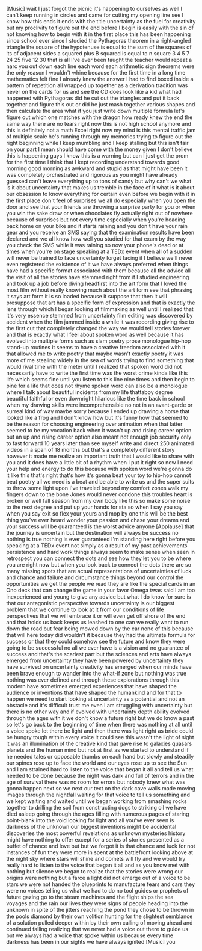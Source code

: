 
[Music]
wait I just forgot the picnic it&#39;s
happening to ourselves as well I can&#39;t
keep running in circles and came for
cutting my opening line see I know how
this ends it ends with the title
uncertainty as the fuel for creativity
but my proclivity to figure out the end
before I begin is easily with the sin of
not knowing how to begin with it in the
first place this has been happening
since school ever since I studied the
Pythagoras theorem in a right-angled
triangle the square of the hypotenuse is
equal to the sum of the squares of its
of adjacent sides a squared plus B
squared is equal to n square 3 4 5 7 24
25 five 12 30 that is all I&#39;ve ever been
taught the teacher would repeat a narc
you out down each line each word each
arithmetic sign theorems were the only
reason I wouldn&#39;t whine because for the
first time in a long time mathematics
felt fine I already knew the answer I
had to find boxed inside a pattern of
repetition all wrapped up together as a
derivation tradition was never on the
cards for us and see the CD does look
like a kid what had happened with
Pythagoras did he cut out the triangles
and put it back together and figure this
out or did he just mash together various
shapes and then calculate the area what
if you just write down multiple formula
let&#39;s figure out which one matches with
the dragon how ready knew the end the
same way there are no tears right now
this is not high school anymore and this
is definitely not a math Excel right now
my mind is this mental traffic jam of
multiple scale he&#39;s running through my
memories trying to figure out the right
beginning while I keep mumbling and I
keep stalling but this isn&#39;t fair on
your part I mean should have come with
the money given I don&#39;t believe this is
happening guys I know this is a warning
but can I just get the prom for the
first time
I think that I kept recording understand
towards good morning good morning as
awkward and stupid as that might have
been it was completely orchestrated and
rigorous as you might have already
guessed can&#39;t leave everything up to
tons of candy but why can&#39;t we what is
it about uncertainty that makes us
tremble in the face of it what is it
about our obsession to know everything
for certain even before we begin with it
in the first place don&#39;t feel of
surprises we all do especially when you
open the door and see that your friends
are throwing a surprise party for you or
when you win the sake draw or when
chocolates fly actually right out of
nowhere because of surprises but not
every time especially when you&#39;re
heading back home on your bike and it
starts raining and you don&#39;t have your
rain gear and you receive an SMS saying
that the examination results have been
declared and we all know how well you
studied for that exam by the way you
check the SMS while it was raining so
now your phone&#39;s dead or at times when
you&#39;re on stage speaking at a TEDx event
when all of a sudden will never be
trained to face uncertainty forget
facing it I believe we&#39;ll never even
registered the existence of it
we have always preferred when things
have had a specific format associated
with them because all the advice all the
visit of all the stories have stemmed
right from it I studied engineering and
took up a job before diving headfirst
into the art form that I loved the most
film without really knowing much about
the art form
see that phrasing it says art form it is
so loaded because it suppose that then
it will presuppose that art has a
specific form of expression and that is
exactly the lens through which I began
looking at filmmaking as well until I
realized that it&#39;s very essence stemmed
from uncertainty
film editing was discovered by accident
when the film jammed inside a
while it was recording giving rise to
the first cut that completely changed
the way we would tell stories forever
and that is exactly what I feel about
spoken word as well because it has
evolved into multiple forms such as slam
poetry prose monologue hip-hop stand-up
routines it seems to have a creative
freedom associated with it
that allowed me to write poetry that
maybe wasn&#39;t exactly poetry it was more
of me stealing widely in the sea of
words trying to find something that
would rival time with the meter until I
realized that spoken word did not
necessarily have to write the first time
was the worst crime kinda like this life
which seems fine until you listen to
this line nine times and then begin to
pine for a life that does not rhyme
spoken word can also be a monologue
where I talk about beautiful incidents
from my life
thattaboy degree beautiful faithful or
even downright hilarious like the time
back in school when my drawing skills
were incomprehensible no not in an
avant-garde or surreal kind of way maybe
sorry because I ended up drawing a horse
that looked like a frog and I don&#39;t know
how but it&#39;s funny how that seemed to be
the reason for choosing engineering over
animation when that latter seemed to be
my vocation back when it wasn&#39;t up and
rising career option but an up and
rising career option also meant not
enough job security only to fast forward
10 years later than see myself write and
direct 250 animated videos in a span of
18 months but that&#39;s a completely
different story however it made me
realize an important truth that I would
like to share
with you and it does have a little bit
of a rhythm when I put it right so now I
need your help and energy to do this
because with spoken word we&#39;re gonna do
it like this that&#39;s right that&#39;s how
it&#39;s gonna beat your toy to hip-hop
cannot beat poetry all we need is a beat
and be able to write us and the super
suits to throw some light upon I&#39;ve
traveled beyond my comfort zones walk my
fingers down to the bone
Jones would never condone this troubles
heart is broken or well fall season from
my own body like this so make some noise
to the next degree and put up your hands
for sta so when I say you say when you
say
exit so flex your yours and mop by one
this will be the best thing you&#39;ve ever
heard wonder your passion and chase your
dreams and your success will be
guaranteed is the worst advice anyone
[Applause]
that the journey is uncertain but the
destination will always be success no
nothing is true nothing is ever
guaranteed I&#39;m standing here right
before you speaking at a TEDx event not
simply as a result of my past
achievements persistence and hard work
things always seem to make sense when
seen in retrospect you can connect the
dots and see how they let you to be
where you are right now but when you
look back to connect the dots there are
so many missing spots that are actual
representations of uncertainties of luck
and chance and failure and circumstance
things beyond our control the
opportunities we get the people we read
they are like the special cards in an
Ono deck that can change the game in
your favor
Omega twas said I am too inexperienced
and young to give any advice but what I
do know for sure is that our
antagonistic perspective towards
uncertainty is our biggest problem that
we continue to look at it from our
conditions of life perspectives that we
will embrace it or will even get off
shore of the end and that holds us back
keeps us leashed to one can we really
want to run down the road but fear being
mowed down by the car none of this
because that will here today did
wouldn&#39;t it because they had the
ultimate formula for success or that
they could somehow see the future and
know they were going to be successful no
all we ever have is a vision and no
guarantee of success and that&#39;s the
scariest part but the sciences and arts
have always emerged from uncertainty
they have been powered by uncertainty
they have survived on uncertainty
creativity has emerged when our minds
have been brave enough to wander into
the what-if zone but nothing was
true nothing was ever defined and
through these explorations through this
modern have sometimes emerged
experiences that have shaped the
audience or inventions that have shaped
the humankind and for that to happen we
need to start looking at uncertainty as
a potential and not an obstacle and it&#39;s
difficult trust me even I am struggling
with uncertainty but there is no other
way
and if evolved with uncertainty depth
ability evolved through the ages with it
we don&#39;t know a future right but we do
know a past so let&#39;s go back to the
beginning of time when there was nothing
at all until a voice spoke let there be
light and then there was light right as
bride could be hungry tough within every
voice it could see this wasn&#39;t the light
of sight it was an illumination of the
creative kind that gave rise to galaxies
quasars planets and the human mind but
not at first as we started to understand
if he needed tales or opposable thumbs
on each hand but slowly and steadily our
spines rose up to face the world and our
eyes rose up to see the Sun and I am
strained hard to listen to the voice
that began it all and tell us what
needed to be done because the night was
dark and full of terrors and in the age
of survival there was no room for errors
but nobody knew what was gonna happen
next
so we next our text on the dark cave
walls made moving images through the
nightfall waiting for that voice to tell
us something and we kept waiting and
waited until we began working from
smashing rocks together to drilling the
soil from constructing dogs to striking
oil we have died asleep going through
the ages filling
with numerous pages of staring
point-blank into the void looking for
light and all you&#39;ve ever seen is
darkness of the unknown
our biggest inventions might be
accidental discoveries the most powerful
revelations as unknown mysteries history
might have nothing to offer except for a
series of stories presented as a buffet
of chance and love but but we forgot it
is that chance and luck for not
instances of fun they were more in spent
at the battlefront looking above at the
night sky where stars will shine and
comets will fly and we would try really
hard to listen to the voice that began
it all
and as you know met with nothing but
silence we began to realize that the
stories were wrong our origins were
nothing but a farce a light did not
emerge out of a voice to be stars
we were not handed the blueprints to
manufacture fears and cars they were no
voices telling us what we had to do no
tool guides or prophets of future gazing
go to the steam machines and the flight
ships the sea voyages and the rain our
lives they were signs of people heading
into the unknown in spite of the jitters
reaching the pond they chose to be
thrown in the pools diamond by their own
volition hunting for the slightest
semblance of a solution pulled deeper
within by their own calling of moving
ahead and continued falling realizing
that we never had a voice out there to
guide us but we always had a voice that
spoke within us because every time
darkness has been in our sights
we have always ignited
[Music]
you
